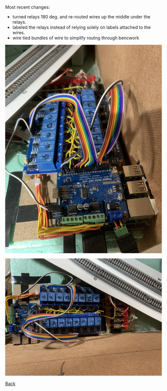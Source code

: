 Most recent changes:

- turned relays 180 deg. and re-routed wires up the middle under the relays.
- labeled the relays instead of relying solely on labels attached to the wires.
- wire tied bundles of wire to simplify routng through bencwork

![Image of steel viaduct](./IMG_0129.jpg)

![Image of steel viaduct](./IMG_0130.jpg)


[Back](https://nscale4by8.github.io/nscale4x8/)
